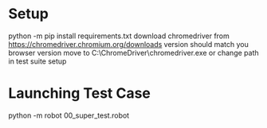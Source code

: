 # Setup

python -m pip install requirements.txt
download chromedriver from https://chromedriver.chromium.org/downloads
version should match you browser version
move to C:\ChromeDriver\chromedriver.exe or change path in test suite setup

# Launching Test Case

python -m robot 00_super_test.robot
